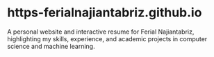# https-ferialnajiantabriz.github.io
A personal website and interactive resume for Ferial Najiantabriz, highlighting my skills, experience, and academic projects in computer science and machine learning.
